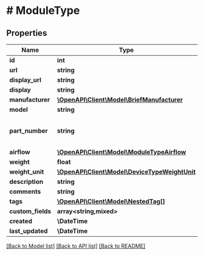 # # ModuleType

## Properties

Name | Type | Description | Notes
------------ | ------------- | ------------- | -------------
**id** | **int** |  | [readonly]
**url** | **string** |  | [readonly]
**display_url** | **string** |  | [readonly]
**display** | **string** |  | [readonly]
**manufacturer** | [**\OpenAPI\Client\Model\BriefManufacturer**](BriefManufacturer.md) |  |
**model** | **string** |  |
**part_number** | **string** | Discrete part number (optional) | [optional]
**airflow** | [**\OpenAPI\Client\Model\ModuleTypeAirflow**](ModuleTypeAirflow.md) |  | [optional]
**weight** | **float** |  | [optional]
**weight_unit** | [**\OpenAPI\Client\Model\DeviceTypeWeightUnit**](DeviceTypeWeightUnit.md) |  | [optional]
**description** | **string** |  | [optional]
**comments** | **string** |  | [optional]
**tags** | [**\OpenAPI\Client\Model\NestedTag[]**](NestedTag.md) |  | [optional]
**custom_fields** | **array<string,mixed>** |  | [optional]
**created** | **\DateTime** |  | [readonly]
**last_updated** | **\DateTime** |  | [readonly]

[[Back to Model list]](../../README.md#models) [[Back to API list]](../../README.md#endpoints) [[Back to README]](../../README.md)
